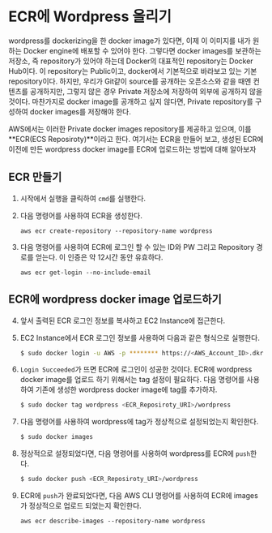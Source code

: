 # ECR에 Wordpress 올리기
wordpress를 dockerizing을 한 docker image가 있다면, 이제 이 이미지를 내가 원하는 Docker engine에 배포할 수 있어야 한다. 그렇다면 docker images를 보관하는 저장소, 즉 repository가 있어야 하는데 Docker의 대표적인 repository는 Docker Hub이다. 이 repository는 Public이고, docker에서 기본적으로 바라보고 있는 기본 repository이다. 하지만, 우리가 Git같이 source를 공개하는 오픈소스와 같을 때엔 컨텐츠를 공개하지만, 그렇지 않은 경우 Private 저장소에 저장하여 외부에 공개하지 않을 것이다. 마찬가지로 docker image를 공개하고 싶지 않다면, Private repository를 구성하여 docker images를 저장해야 한다.

AWS에서는 이러한 Private docker images repository를 제공하고 있으며, 이를 **ECR(ECS Reposiroty)**이라고 한다. 여기서는 ECR을 만들어 보고, 생성된 ECR에 이전에 만든 wordpress docker image를 ECR에 업로드하는 방법에 대해 알아보자

## ECR 만들기
1. 시작에서 실행을 클릭하여 `cmd`를 실행한다.

2. 다음 명령어를 사용하여 ECR을 생성한다.
    ```aws-cli
    aws ecr create-repository --repository-name wordpress
    ```

3. 다음 명령어를 사용하여 ECR에 로그인 할 수 있는 ID와 PW 그리고 Repository 경로를 얻는다. 이 인증은 약 12시간 동안 유효하다.
    ```aws-cli
    aws ecr get-login --no-include-email
    ```

## ECR에 wordpress docker image 업로드하기
4. 앞서 출력된 ECR 로그인 정보를 복사하고 EC2 Instance에 접근한다.

5. EC2 Instance에서 ECR 로그인 정보를 사용하여 다음과 같은 형식으로 실행한다.
    ```bash
    $ sudo docker login -u AWS -p ******** https://<AWS_Account_ID>.dkr.ecr.ap-northeast-2.amazonaws.com
    ```

6. `Login Succeeded`가 뜨면 ECR에 로그인이 성공한 것이다. ECR에 wordpress docker image를 업로드 하기 위해서는 tag 설정이 필요하다. 다음 명령어를 사용하여 기존에 생성한 wordpress docker image에 tag를 추가하자.
    ```bash
    $ sudo docker tag wordpress <ECR_Reposiroty_URI>/wordpress
    ```

7. 다음 명령어를 사용하여 wordpress에 tag가 정상적으로 설정되었는지 확인한다.
    ```bash
    $ sudo docker images
    ```

8. 정상적으로 설정되었다면, 다음 명령어를 사용하여 wordpress를 ECR에 `push`한다.
    ```bash
    $ sudo docker push <ECR_Reposiroty_URI>/wordpress
    ```

9. ECR에 `push`가 완료되었다면, 다음 AWS CLI 명령어를 사용하여 ECR에 images가 정상적으로 업로드 되었는지 확인한다.
    ```aws-cli
    aws ecr describe-images --repository-name wordpress
    ```